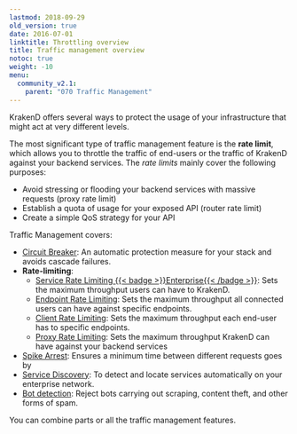 ```yaml
---
lastmod: 2018-09-29
old_version: true
date: 2016-07-01
linktitle: Throttling overview
title: Traffic management overview
notoc: true
weight: -10
menu:
  community_v2.1:
    parent: "070 Traffic Management"
---
```

KrakenD offers several ways to protect the usage of your infrastructure that might act at very different levels.

The most significant type of traffic management feature is the **rate limit**, which allows you to throttle the traffic of end-users or the traffic of KrakenD against your backend services. The *rate limits* mainly cover the following purposes:

- Avoid stressing or flooding your backend services with massive requests (proxy rate limit)
- Establish a quota of usage for your exposed API (router rate limit)
- Create a simple QoS strategy for your API

Traffic Management covers:

- [Circuit Breaker](/docs/v2.1/backends/circuit-breaker/): An automatic protection measure for your stack and avoids cascade failures.
- **Rate-limiting**:
  - [Service Rate Limiting {{< badge >}}Enterprise{{< /badge >}}](/docs/v2.1/enterprise/service-settings/service-rate-limit/): Sets the maximum throughput users can have to KrakenD.
  - [Endpoint Rate Limiting](/docs/v2.1/endpoints/rate-limit/): Sets the maximum throughput all connected users can have against specific endpoints.
  - [Client Rate Limiting](/docs/v2.1/endpoints/rate-limit/): Sets the maximum throughput each end-user has to specific endpoints.
  - [Proxy Rate Limiting](/docs/v2.1/backends/rate-limit/): Sets the maximum throughput KrakenD can have against your backend services
- [Spike Arrest](/docs/v2.1/throttling/spike-arrest/): Ensures a minimum time between different requests goes by
- [Service Discovery](/docs/v2.1/backends/service-discovery/): To detect and locate services automatically on your enterprise network.
- [Bot detection](/docs/v2.1/throttling/botdetector/): Reject bots carrying out scraping, content theft, and other forms of spam.

You can combine parts or all the traffic management features.